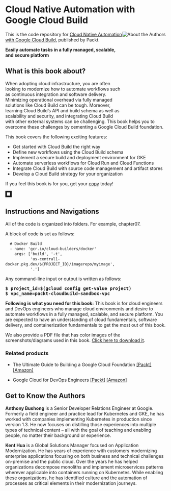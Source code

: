# Cloud Native Automation with Google Cloud Build

<a href="https://www.packtpub.com/product/cloud-native-automation-with-google-cloud-build/9781801816700?utm_source=github&utm_medium=repository&utm_campaign=9781801816700"><img src="https://static.packt-cdn.com/products/9781801816700/cover/smaller" alt="About the Authors" height="256px" align="right"></a>

This is the code repository for [Cloud Native Automation with Google Cloud Build](https://www.packtpub.com/product/cloud-native-automation-with-google-cloud-build/9781801816700?utm_source=github&utm_medium=repository&utm_campaign=9781801816700), published by Packt.

**Easily automate tasks in a fully managed, scalable, and secure platform**

## What is this book about?
When adopting cloud infrastructure, you are often looking to modernize how to automate workflows such as continuous integration and software delivery. Minimizing operational overhead via fully managed solutions like Cloud Build can be tough. Moreover, learning Cloud Build’s API and build schema as well as scalability and security, and integrating Cloud Build with other external systems can be challenging. This book helps you to overcome these challenges by cementing a Google Cloud Build foundation. 

This book covers the following exciting features:
* Get started with Cloud Build the right way
* Define new workflows using the Cloud Build schema
* Implement a secure build and deployment environment for GKE
* Automate serverless workflows for Cloud Run and Cloud Functions
* Integrate Cloud Build with source code management and artifact stores
* Develop a Cloud Build strategy for your organization

If you feel this book is for you, get your [copy](https://www.amazon.com/dp/1801816700) today!

<a href="https://www.packtpub.com/?utm_source=github&utm_medium=banner&utm_campaign=GitHubBanner"><img src="https://raw.githubusercontent.com/PacktPublishing/GitHub/master/GitHub.png" 
alt="https://www.packtpub.com/" border="5" /></a>

## Instructions and Navigations
All of the code is organized into folders. For example, chapter07.

A block of code is set as follows:
```
  # Docker Build
  - name: 'gcr.io/cloud-builders/docker'
    args: ['build', '-t',
           'us-central1-docker.pkg.dev/${PROJECT_ID}/imagerepo/myimage',
           '.']
```

Any command-line input or output is written as follows:
<pre><b>$ project_id=$(gcloud config get-value project)
$ vpc_name=packt-cloudbuild-sandbox-vpc</b></pre>

**Following is what you need for this book:**
This book is for cloud engineers and DevOps engineers who manage cloud environments and desire to automate workflows in a fully managed, scalable, and secure platform. You are expected to have an understanding of cloud fundamentals, software delivery, and containerization fundamentals to get the most out of this book.


We also provide a PDF file that has color images of the screenshots/diagrams used in this book. [Click here to download it](https://packt.link/C5G3h).

### Related products
* The Ultimate Guide to Building a Google Cloud Foundation [[Packt]](https://www.packtpub.com/product/the-ultimate-guide-to-google-cloud-foundation/9781803240855?utm_source=github&utm_medium=repository&utm_campaign=9781803240855) [[Amazon]](https://www.amazon.com/dp/1803240857)

* Google Cloud for DevOps Engineers [[Packt]](https://www.packtpub.com/product/google-cloud-for-devops-engineers/9781839218019?utm_source=github&utm_medium=repository&utm_campaign=9781839218019) [[Amazon]](https://www.amazon.com/dp/1839218010)

## Get to Know the Authors
**Anthony Bushong**
is a Senior Developer Relations Engineer at Google. Formerly a field engineer and practice lead for Kubernetes and GKE, he has worked with companies implementing Kubernetes in production since version 1.3. He now focuses on distilling those experiences into multiple types of technical content – all with the goal of teaching and enabling people, no matter their background or experience.

**Kent Hua**
is a Global Solutions Manager focused on Application Modernization. He has years of experience with customers modernizing enterprise applications focusing on both business and technical challenges on-premise and the public cloud. Over the years he has helped organizations decompose monoliths and implement microservices patterns wherever applicable into containers running on Kubernetes. While enabling these organizations, he has identified culture and the automation of processes as critical elements in their modernization journeys.

